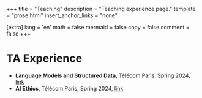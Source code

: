 +++
title = "Teaching"
description = "Teaching experience page."
template = "prose.html"
insert_anchor_links = "none"

[extra]
lang = 'en'
math = false
mermaid = false
copy = false
comment = false
+++

# TA Experience

* **Language Models and Structured Data**, Télécom Paris, Spring 2024, [link](https://ecampus.paris-saclay.fr/enrol/index.php?id=158852)
* **AI Ethics**, Télécom Paris, Spring 2024, [link](https://ecampus.paris-saclay.fr/enrol/index.php?id=31528)
